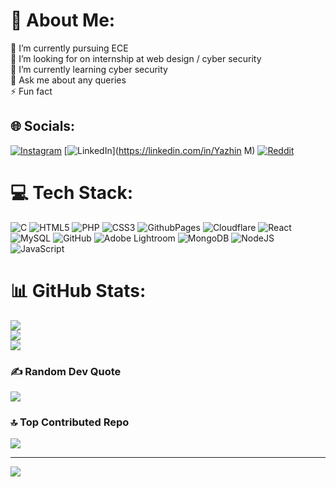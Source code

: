 # 💫 About Me:
🔭 I’m currently pursuing ECE<br>👯 I’m looking for on internship at web design / cyber security <br>🌱 I’m currently learning cyber security <br>💬 Ask me about any queries <br>⚡ Fun fact


## 🌐 Socials:
[![Instagram](https://img.shields.io/badge/Instagram-%23E4405F.svg?logo=Instagram&logoColor=white)](https://instagram.com/yazhin.m) [![LinkedIn](https://img.shields.io/badge/LinkedIn-%230077B5.svg?logo=linkedin&logoColor=white)](https://linkedin.com/in/Yazhin M) [![Reddit](https://img.shields.io/badge/Reddit-%23FF4500.svg?logo=Reddit&logoColor=white)](https://reddit.com/user/Hot_Ratio_6715) 

# 💻 Tech Stack:
![C](https://img.shields.io/badge/c-%2300599C.svg?style=for-the-badge&logo=c&logoColor=white) ![HTML5](https://img.shields.io/badge/html5-%23E34F26.svg?style=for-the-badge&logo=html5&logoColor=white) ![PHP](https://img.shields.io/badge/php-%23777BB4.svg?style=for-the-badge&logo=php&logoColor=white) ![CSS3](https://img.shields.io/badge/css3-%231572B6.svg?style=for-the-badge&logo=css3&logoColor=white) ![GithubPages](https://img.shields.io/badge/github%20pages-121013?style=for-the-badge&logo=github&logoColor=white) ![Cloudflare](https://img.shields.io/badge/Cloudflare-F38020?style=for-the-badge&logo=Cloudflare&logoColor=white) ![React](https://img.shields.io/badge/react-%2320232a.svg?style=for-the-badge&logo=react&logoColor=%2361DAFB) ![MySQL](https://img.shields.io/badge/mysql-4479A1.svg?style=for-the-badge&logo=mysql&logoColor=white) ![GitHub](https://img.shields.io/badge/github-%23121011.svg?style=for-the-badge&logo=github&logoColor=white) ![Adobe Lightroom](https://img.shields.io/badge/Adobe%20Lightroom-31A8FF.svg?style=for-the-badge&logo=Adobe%20Lightroom&logoColor=white) ![MongoDB](https://img.shields.io/badge/MongoDB-%234ea94b.svg?style=for-the-badge&logo=mongodb&logoColor=white) ![NodeJS](https://img.shields.io/badge/node.js-6DA55F?style=for-the-badge&logo=node.js&logoColor=white) ![JavaScript](https://img.shields.io/badge/javascript-%23323330.svg?style=for-the-badge&logo=javascript&logoColor=%23F7DF1E)
# 📊 GitHub Stats:
![](https://github-readme-stats.vercel.app/api?username=YAZHIN-M&theme=radical&hide_border=false&include_all_commits=true&count_private=false)<br/>
![](https://github-readme-streak-stats.herokuapp.com/?user=YAZHIN-M&theme=radical&hide_border=false)<br/>
![](https://github-readme-stats.vercel.app/api/top-langs/?username=YAZHIN-M&theme=radical&hide_border=false&include_all_commits=true&count_private=false&layout=compact)

### ✍️ Random Dev Quote
![](https://quotes-github-readme.vercel.app/api?type=horizontal&theme=radical)

### 🔝 Top Contributed Repo
![](https://github-contributor-stats.vercel.app/api?username=YAZHIN-M&limit=5&theme=dark&combine_all_yearly_contributions=true)

---
[![](https://visitcount.itsvg.in/api?id=YAZHIN-M&icon=0&color=0)](https://visitcount.itsvg.in)

<!-- Proudly created with GPRM ( https://gprm.itsvg.in ) -->
